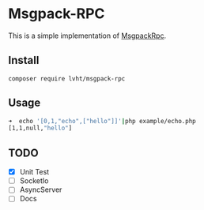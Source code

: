 # Msgpack-RPC

This is a simple implementation of [MsgpackRpc](https://github.com/msgpack-rpc/msgpack-rpc/blob/master/spec.md).

## Install
	composer require lvht/msgpack-rpc

## Usage

```bash
➜  echo '[0,1,"echo",["hello"]]'|php example/echo.php
[1,1,null,"hello"]
```

## TODO
- [x] Unit Test
- [ ] SocketIo
- [ ] AsyncServer
- [ ] Docs
